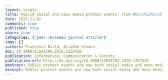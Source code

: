 ```yaml
---
layout: single
title: Hybrid social and news media protest events: from #MarchinMarch to #BusttheBudget in Australia
date: 2017-11-02
comments: true
published: true
share: true
categories: ["peer-reviewed journal article"]
tags: []
authors: Francesco Bailo, Ariadne Vromen
doi: 10.1080/1369118X.2016.1252410
publication: Information, Communication & Society
publication-url: http://dx.doi.org/10.1080/1369118X.2016.1252410
abstract: Public protest events are now both social media and news media events. They are deeply entangled, with news media actors – such as journalists or news organisations – directly participating in the protest by tweeting about the event using the protest hashtag; and social media actors sharing news items published online by professional news agencies. Protesters have always deployed tactics to engage the media and use news media agencies’ resources to amplify their reach, with the dual aim of mobilising new supporters and adding their voice to public, mediatised debate. When protest moves between a physical space and a virtual space, the interactions between protesters and media stop being asynchronous or post hoc and turn instantaneous. In this new media-protest ecosystem, traditional media are still relevant sources of information and legitimacy, yet this dynamic is increasingly underpinned by a hybrid interdependency between traditional news and social media sources. In this paper we focus on an anti-austerity government movement that arose in Australia in early 2014 and was mobilised as a series of social media driven, connective action protest events. We show that there is a complex symbiotic interdependency between the movement and the traditional media for recognition and amplification of initial protest events, but that over time as media interest wanes, the movements’ network becomes disconnected and momentum is lost. This suggests that the active role traditional media play in protest events is being underestimated in the current research agenda on connective action.
excerpt: Public protest events are now both social media and news media events.
---
```

